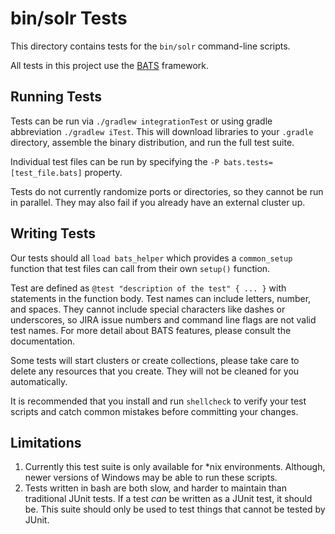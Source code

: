 <!--
    Licensed to the Apache Software Foundation (ASF) under one or more
    contributor license agreements.  See the NOTICE file distributed with
    this work for additional information regarding copyright ownership.
    The ASF licenses this file to You under the Apache License, Version 2.0
    the "License"); you may not use this file except in compliance with
    the License.  You may obtain a copy of the License at

        http://www.apache.org/licenses/LICENSE-2.0

    Unless required by applicable law or agreed to in writing, software
    distributed under the License is distributed on an "AS IS" BASIS,
    WITHOUT WARRANTIES OR CONDITIONS OF ANY KIND, either express or implied.
    See the License for the specific language governing permissions and
    limitations under the License.
 -->

# bin/solr Tests

This directory contains tests for the `bin/solr` command-line scripts.

All tests in this project use the [BATS](https://bats-core.readthedocs.io/en/stable/index.html) framework.

## Running Tests

Tests can be run via `./gradlew integrationTest` or using gradle abbreviation `./gradlew iTest`.
 This will download libraries to your `.gradle` directory, assemble the binary distribution,
 and run the full test suite.

Individual test files can be run by specifying the `-P bats.tests=[test_file.bats]` property.

Tests do not currently randomize ports or directories, so they cannot be run
 in parallel. They may also fail if you already have an external cluster up.

## Writing Tests

Our tests should all `load bats_helper` which provides a `common_setup`
function that test files can call from their own `setup()` function.

Test are defined as `@test "description of the test" { ... }`
 with statements in the function body. Test names can include
 letters, number, and spaces. They cannot include special
 characters like dashes or underscores, so JIRA issue numbers
 and command line flags are not valid test names. For more detail
 about BATS features, please consult the documentation.

Some tests will start clusters or create collections,
 please take care to delete any resources that you create.
 They will not be cleaned for you automatically.

It is recommended that you install and run `shellcheck` to verify your test scripts and catch common mistakes before committing your changes.

## Limitations

1. Currently this test suite is only available for \*nix environments. Although, newer
   versions of Windows may be able to run these scripts.
2. Tests written in bash are both slow, and harder to maintain than traditional
   JUnit tests.  If a test _can_ be written as a JUnit test, it should be.  This
   suite should only be used to test things that cannot be tested by JUnit.
